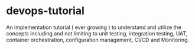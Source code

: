 # devops-tutorial
An implementation tutorial ( ever growing ) to understand and utilize the concepts including and not limiting to unit testing, integration testing, UAT, container orchestration, configuration management, CI/CD and Monitoring.

